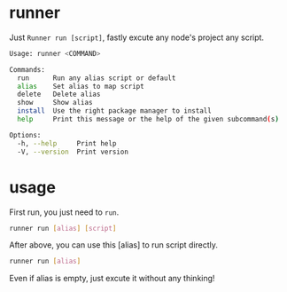 # runner

Just `Runner run [script]`, fastly excute any node's project any script.

```bash
Usage: runner <COMMAND>

Commands:
  run      Run any alias script or default
  alias    Set alias to map script
  delete   Delete alias
  show     Show alias
  install  Use the right package manager to install
  help     Print this message or the help of the given subcommand(s)

Options:
  -h, --help     Print help
  -V, --version  Print version
```

# usage

First run, you just need to `run`.

```bash
runner run [alias] [script]
```

After above, you can use this [alias] to run script directly.

```bash
runner run [alias]
```

Even if alias is empty, just excute it without any thinking!
